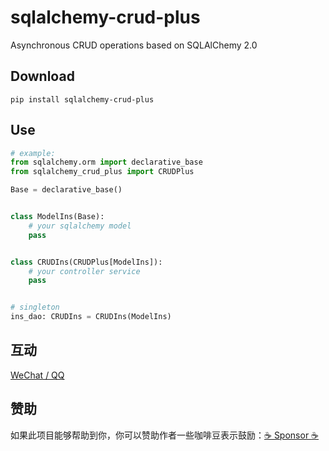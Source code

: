 # sqlalchemy-crud-plus

Asynchronous CRUD operations based on SQLAlChemy 2.0

## Download

```shell
pip install sqlalchemy-crud-plus
```

## Use

```python
# example:
from sqlalchemy.orm import declarative_base
from sqlalchemy_crud_plus import CRUDPlus

Base = declarative_base()


class ModelIns(Base):
    # your sqlalchemy model
    pass


class CRUDIns(CRUDPlus[ModelIns]):
    # your controller service
    pass


# singleton
ins_dao: CRUDIns = CRUDIns(ModelIns)
```

## 互动

[WeChat / QQ](https://github.com/wu-clan)

## 赞助

如果此项目能够帮助到你，你可以赞助作者一些咖啡豆表示鼓励：[:coffee: Sponsor :coffee:](https://wu-clan.github.io/sponsor/)
